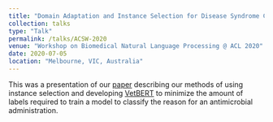 ```yaml
---
title: "Domain Adaptation and Instance Selection for Disease Syndrome Classification over Veterinary Clinical Notes"
collection: talks
type: "Talk"
permalink: /talks/ACSW-2020
venue: "Workshop on Biomedical Natural Language Processing @ ACL 2020"
date: 2020-07-05
location: "Melbourne, VIC, Australia"
---
```


This was a presentation of our [paper](https://www.aclweb.org/anthology/2020.bionlp-1.17/) describing our methods of using instance selection and developing [VetBERT](https://github.com/havocy28/VetBERT) to minimize the amount of labels required to train a model to classify the reason for an antimicrobial administration.

